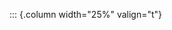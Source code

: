 <!-- Copyright (C) 2023  Kevin Sandom -->
<!-- Begin a new column. -->

::: {.column width="25%" valign="t"}

